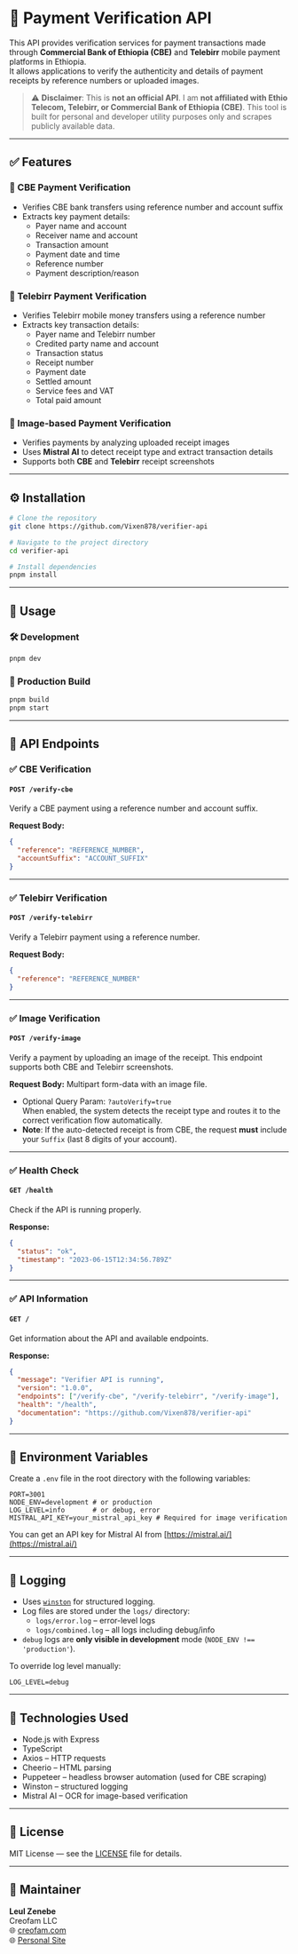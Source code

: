 # 📄 Payment Verification API

This API provides verification services for payment transactions made through **Commercial Bank of Ethiopia (CBE)** and **Telebirr** mobile payment platforms in Ethiopia.  
It allows applications to verify the authenticity and details of payment receipts by reference numbers or uploaded images.

> ⚠️ **Disclaimer**: This is **not an official API**. I am **not affiliated with Ethio Telecom, Telebirr, or Commercial Bank of Ethiopia (CBE)**. This tool is built for personal and developer utility purposes only and scrapes publicly available data.

---

## ✅ Features

### 🔷 CBE Payment Verification

- Verifies CBE bank transfers using reference number and account suffix
- Extracts key payment details:
  - Payer name and account
  - Receiver name and account
  - Transaction amount
  - Payment date and time
  - Reference number
  - Payment description/reason

### 🔶 Telebirr Payment Verification

- Verifies Telebirr mobile money transfers using a reference number
- Extracts key transaction details:
  - Payer name and Telebirr number
  - Credited party name and account
  - Transaction status
  - Receipt number
  - Payment date
  - Settled amount
  - Service fees and VAT
  - Total paid amount

### 🔷 Image-based Payment Verification

- Verifies payments by analyzing uploaded receipt images
- Uses **Mistral AI** to detect receipt type and extract transaction details
- Supports both **CBE** and **Telebirr** receipt screenshots

---

## ⚙️ Installation

```bash
# Clone the repository
git clone https://github.com/Vixen878/verifier-api

# Navigate to the project directory
cd verifier-api

# Install dependencies
pnpm install
```

---

## 🧪 Usage

### 🛠 Development

```bash
pnpm dev
```

### 🚀 Production Build

```bash
pnpm build
pnpm start
```

---

## 📡 API Endpoints

### ✅ CBE Verification

#### `POST /verify-cbe`

Verify a CBE payment using a reference number and account suffix.

**Request Body:**

```json
{
  "reference": "REFERENCE_NUMBER",
  "accountSuffix": "ACCOUNT_SUFFIX"
}
```

---

### ✅ Telebirr Verification

#### `POST /verify-telebirr`

Verify a Telebirr payment using a reference number.

**Request Body:**

```json
{
  "reference": "REFERENCE_NUMBER"
}
```

---

### ✅ Image Verification

#### `POST /verify-image`

Verify a payment by uploading an image of the receipt. This endpoint supports both CBE and Telebirr screenshots.

**Request Body:**
Multipart form-data with an image file.

- Optional Query Param: `?autoVerify=true`  
  When enabled, the system detects the receipt type and routes it to the correct verification flow automatically.
- **Note**: If the auto-detected receipt is from CBE, the request **must** include your `Suffix` (last 8 digits of your account).

---

### ✅ Health Check

#### `GET /health`

Check if the API is running properly.

**Response:**

```json
{
  "status": "ok",
  "timestamp": "2023-06-15T12:34:56.789Z"
}
```

---

### ✅ API Information

#### `GET /`

Get information about the API and available endpoints.

**Response:**

```json
{
  "message": "Verifier API is running",
  "version": "1.0.0",
  "endpoints": ["/verify-cbe", "/verify-telebirr", "/verify-image"],
  "health": "/health",
  "documentation": "https://github.com/Vixen878/verifier-api"
}
```

---

## 🔐 Environment Variables

Create a `.env` file in the root directory with the following variables:

```env
PORT=3001
NODE_ENV=development # or production
LOG_LEVEL=info       # or debug, error
MISTRAL_API_KEY=your_mistral_api_key # Required for image verification
```

You can get an API key for Mistral AI from [https://mistral.ai/](https://mistral.ai/)

---

## 📝 Logging

- Uses [`winston`](https://github.com/winstonjs/winston) for structured logging.
- Log files are stored under the `logs/` directory:
  - `logs/error.log` – error-level logs
  - `logs/combined.log` – all logs including debug/info
- `debug` logs are **only visible in development** mode (`NODE_ENV !== 'production'`).

To override log level manually:

```env
LOG_LEVEL=debug
```

---

## 🧰 Technologies Used

- Node.js with Express
- TypeScript
- Axios – HTTP requests
- Cheerio – HTML parsing
- Puppeteer – headless browser automation (used for CBE scraping)
- Winston – structured logging
- Mistral AI – OCR for image-based verification

---

## 📄 License

MIT License — see the [LICENSE](./LICENSE) file for details.

---

## 👤 Maintainer

**Leul Zenebe**  
Creofam LLC  
🌐 [creofam.com](https://creofam.com)  
🌐 [Personal Site](https://leulzenebe.pro)

